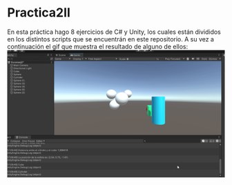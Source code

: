 # Practica2II

En esta práctica hago 8 ejercicios de C# y Unity, los cuales están divididos en los distintos scripts que se encuentrán en este repositorio. A su vez a continuación el gif que muestra el resultado de alguno de ellos:
![ejercicios](Unity_lYqa8IzrOg.gif)
